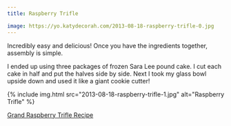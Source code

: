 ```yaml
---
title: Raspberry Trifle

image: https://yo.katydecorah.com/2013-08-18-raspberry-trifle-0.jpg
---
```


Incredibly easy and delicious! Once you have the ingredients together, assembly is simple.

I ended up using three packages of frozen Sara Lee pound cake. I cut each cake in half and put the halves side by side. Next I took my glass bowl upside down and used it like a giant cookie cutter!

<div class="photos">
{% include img.html src="2013-08-18-raspberry-trifle-1.jpg" alt="Raspberry Trifle" %}
</div>

[Grand Raspberry Trifle Recipe](http://www.marthastewart.com/318066/grand-raspberry-trifle)
